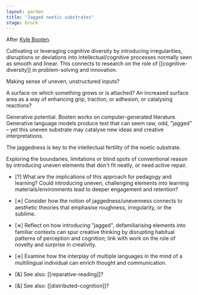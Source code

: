 ```yaml
---  
layout: garden
title: "Jagged noetic substrates"
stage: bruck
---
```

After [Kyle Booten](https://www.kylebooten.me/).

Cultivating or leveraging cognitive diversity by introducing irregularities, disruptions or deviations into intellectual/cognitive processes normally seen as smooth and linear. This connects to research on the role of [[cognitive-diversity]] in problem-solving and innovation.

Making sense of uneven, unstructured inputs?

A surface on which something grows or is attached? An increased surface area as a way of enhancing grip, traction, or adhesion, or catalysing reactions?

Generative potential. Booten works on computer-generated literature. Generative language models produce text that can seem raw, odd, "jagged" – yet this uneven substrate may catalyse new ideas and creative interpretations.

The jaggedness is key to the intellectual fertility of the noetic substrate.

Exploring the boundaries, limitations or blind spots of conventional reason by introducing uneven elements that don't fit neatly, or need active repair.

- [?] What are the implications of this approach for pedagogy and learning? Could introducing uneven, challenging elements into learning materials/environments lead to deeper engagement and retention?  

- [⎈] Consider how the notion of jaggedness/unevenness connects to aesthetic theories that emphasise roughness, irregularity, or the sublime.
- [⎈] Reflect on how introducing "jagged", defamiliarising elements into familiar contexts can spur creative thinking by disrupting habitual patterns of perception and cognition; link with work on the role of novelty and surprise in creativity.
- [⎈] Examine how the interplay of multiple languages in the mind of a multilingual individual can enrich thought and communication.

- [&] See also: [[reparative-reading]]?
- [&] See also: [[distributed-cognition]]?